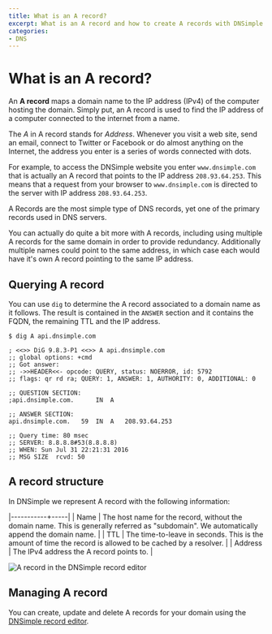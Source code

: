 ```yaml
---
title: What is an A record?
excerpt: What is an A record and how to create A records with DNSimple.
categories:
- DNS
---
```


# What is an A record?

An **A record** maps a domain name to the IP address (IPv4) of the computer hosting the domain. Simply put, an A record is used to find the IP address of a computer connected to the internet from a name.

The _A_ in A record stands for _Address_. Whenever you visit a web site, send an email, connect to Twitter or Facebook or do almost anything on the Internet, the address you enter is a series of words connected with dots.

For example, to access the DNSimple website you enter `www.dnsimple.com` that is actually an A record that points to the IP address `208.93.64.253`. This means that a request from your browser to `www.dnsimple.com` is directed to the server with IP address `208.93.64.253`.

A Records are the most simple type of DNS records, yet one of the primary records used in DNS servers.

You can actually do quite a bit more with A records, including using multiple A records for the same domain in order to provide redundancy. Additionally multiple names could point to the same address, in which case each would have it's own A record pointing to the same IP address.

## Querying A record

You can use `dig` to determine the A record associated to a domain name as it follows. The result is contained in the `ANSWER` section and it contains the FQDN, the remaining TTL and the IP address.

```
$ dig A api.dnsimple.com

; <<>> DiG 9.8.3-P1 <<>> A api.dnsimple.com
;; global options: +cmd
;; Got answer:
;; ->>HEADER<<- opcode: QUERY, status: NOERROR, id: 5792
;; flags: qr rd ra; QUERY: 1, ANSWER: 1, AUTHORITY: 0, ADDITIONAL: 0

;; QUESTION SECTION:
;api.dnsimple.com.		IN	A

;; ANSWER SECTION:
api.dnsimple.com.	59	IN	A	208.93.64.253

;; Query time: 80 msec
;; SERVER: 8.8.8.8#53(8.8.8.8)
;; WHEN: Sun Jul 31 22:21:31 2016
;; MSG SIZE  rcvd: 50
```

## A record structure

In DNSimple we represent A record with the following information:

|-----------+-----|
| Name      | The host name for the record, without the domain name. This is generally referred as "subdomain". We automatically append the domain name. |
| TTL       | The time-to-leave in seconds. This is the amount of time the record is allowed to be cached by a resolver. |
| Address   | The IPv4 address the A record points to. |

![A record in the DNSimple record editor](/files/record-type-a.png)


## Managing A record

You can create, update and delete A records for your domain using the [DNSimple record editor](/articles/record-editor/).
